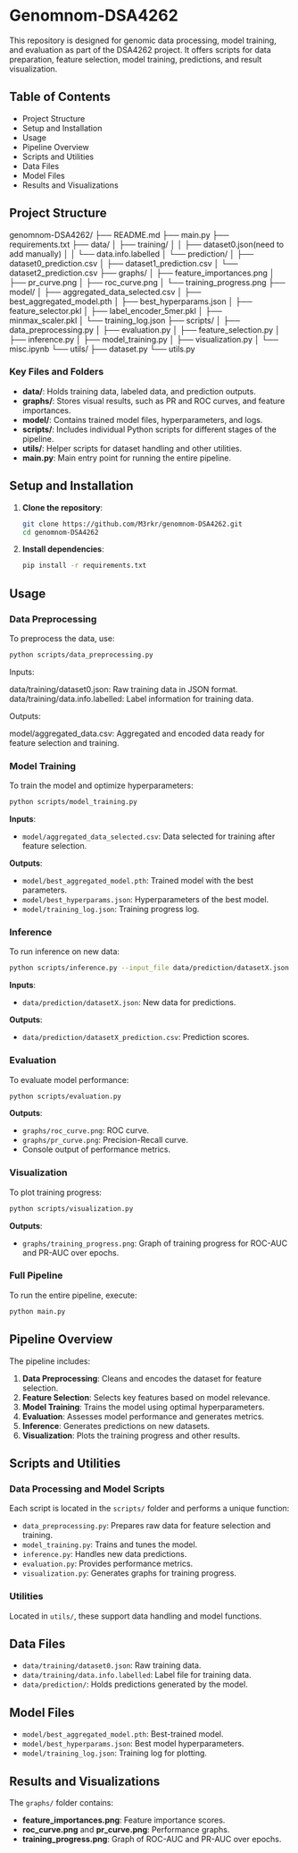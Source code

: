 # Genomnom-DSA4262

This repository is designed for genomic data processing, model training, and evaluation as part of the DSA4262 project. It offers scripts for data preparation, feature selection, model training, predictions, and result visualization.

## Table of Contents

- Project Structure
- Setup and Installation
- Usage
- Pipeline Overview
- Scripts and Utilities
- Data Files
- Model Files
- Results and Visualizations

## Project Structure

genomnom-DSA4262/
├── README.md
├── main.py
├── requirements.txt
├── data/
│   ├── training/
│   │   ├── dataset0.json(need to add manually)
│   │   └── data.info.labelled
│   └── prediction/
│       ├── dataset0_prediction.csv
│       ├── dataset1_prediction.csv
│       └── dataset2_prediction.csv
├── graphs/
│   ├── feature_importances.png
│   ├── pr_curve.png
│   ├── roc_curve.png
│   └── training_progress.png
├── model/
│   ├── aggregated_data_selected.csv
│   ├── best_aggregated_model.pth
│   ├── best_hyperparams.json
│   ├── feature_selector.pkl
│   ├── label_encoder_5mer.pkl
│   ├── minmax_scaler.pkl
│   └── training_log.json
├── scripts/
│   ├── data_preprocessing.py
│   ├── evaluation.py
│   ├── feature_selection.py
│   ├── inference.py
│   ├── model_training.py
│   ├── visualization.py
│   └── misc.ipynb
└── utils/
├── dataset.py
└── utils.py


### Key Files and Folders

- **data/**: Holds training data, labeled data, and prediction outputs.
- **graphs/**: Stores visual results, such as PR and ROC curves, and feature importances.
- **model/**: Contains trained model files, hyperparameters, and logs.
- **scripts/**: Includes individual Python scripts for different stages of the pipeline.
- **utils/**: Helper scripts for dataset handling and other utilities.
- **main.py**: Main entry point for running the entire pipeline.

## Setup and Installation

1. **Clone the repository**:

    ```bash
    git clone https://github.com/M3rkr/genomnom-DSA4262.git
    cd genomnom-DSA4262
    ```

2. **Install dependencies**:

    ```bash
    pip install -r requirements.txt
    ```

## Usage

### Data Preprocessing

To preprocess the data, use:

```bash
python scripts/data_preprocessing.py
```

Inputs:

data/training/dataset0.json: Raw training data in JSON format.
data/training/data.info.labelled: Label information for training data.

Outputs:

model/aggregated_data.csv: Aggregated and encoded data ready for feature selection and training.

### Model Training

To train the model and optimize hyperparameters:

```bash
python scripts/model_training.py
```

**Inputs**:

- `model/aggregated_data_selected.csv`: Data selected for training after feature selection.

**Outputs**:

- `model/best_aggregated_model.pth`: Trained model with the best parameters.
- `model/best_hyperparams.json`: Hyperparameters of the best model.
- `model/training_log.json`: Training progress log.

### Inference

To run inference on new data:

```bash
python scripts/inference.py --input_file data/prediction/datasetX.json --output_file data/prediction/datasetX_prediction.csv
```

**Inputs**:

- `data/prediction/datasetX.json`: New data for predictions.

**Outputs**:

- `data/prediction/datasetX_prediction.csv`: Prediction scores.

### Evaluation

To evaluate model performance:

```bash
python scripts/evaluation.py
```

**Outputs**:

- `graphs/roc_curve.png`: ROC curve.
- `graphs/pr_curve.png`: Precision-Recall curve.
- Console output of performance metrics.

### Visualization

To plot training progress:

```bash
python scripts/visualization.py
```

**Outputs**:

- `graphs/training_progress.png`: Graph of training progress for ROC-AUC and PR-AUC over epochs.

### Full Pipeline

To run the entire pipeline, execute:

```bash
python main.py
```

## Pipeline Overview

The pipeline includes:

1. **Data Preprocessing**: Cleans and encodes the dataset for feature selection.
2. **Feature Selection**: Selects key features based on model relevance.
3. **Model Training**: Trains the model using optimal hyperparameters.
4. **Evaluation**: Assesses model performance and generates metrics.
5. **Inference**: Generates predictions on new datasets.
6. **Visualization**: Plots the training progress and other results.

## Scripts and Utilities

### Data Processing and Model Scripts

Each script is located in the `scripts/` folder and performs a unique function:

- `data_preprocessing.py`: Prepares raw data for feature selection and training.
- `model_training.py`: Trains and tunes the model.
- `inference.py`: Handles new data predictions.
- `evaluation.py`: Provides performance metrics.
- `visualization.py`: Generates graphs for training progress.

### Utilities

Located in `utils/`, these support data handling and model functions.

## Data Files

- `data/training/dataset0.json`: Raw training data.
- `data/training/data.info.labelled`: Label file for training data.
- `data/prediction/`: Holds predictions generated by the model.

## Model Files

- `model/best_aggregated_model.pth`: Best-trained model.
- `model/best_hyperparams.json`: Best model hyperparameters.
- `model/training_log.json`: Training log for plotting.

## Results and Visualizations

The `graphs/` folder contains:

- **feature_importances.png**: Feature importance scores.
- **roc_curve.png** and **pr_curve.png**: Performance graphs.
- **training_progress.png**: Graph of ROC-AUC and PR-AUC over epochs.